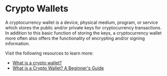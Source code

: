 # Crypto Wallets

A cryptocurrency wallet is a device, physical medium, program, or service which stores the public and/or private keys for cryptocurrency transactions. In addition to this basic function of storing the keys, a cryptocurrency wallet more often also offers the functionality of encrypting and/or signing information.

Visit the following resources to learn more:

- [What is a crypto wallet?](https://www.coinbase.com/learn/crypto-basics/what-is-a-crypto-wallet)
- [What is a Crypto Wallet? A Beginner's Guide](https://crypto.com/university/crypto-wallets)
